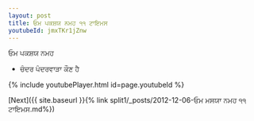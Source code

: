 ```yaml
---
layout: post
title: ਓਮ ਪਕਸ਼ਯ ਨਮਹ ੧੧ ਟਾਇਮਸ
youtubeId: jmxTKr1jZnw
---
```

 
 
 ਓਮ ਪਕਸ਼ਯ ਨਮਹ  
 
 -  ਚੰਦਰ ਪੰਦਰਵਾੜਾ ਕੌਣ ਹੈ 
 
  
 
  
 
 
 
 
 
 


{% include youtubePlayer.html id=page.youtubeId %}
 
[Next]({{ site.baseurl }}{% link  split1/_posts/2012-12-06-ਓਮ ਮਸਯਾ ਨਮਹ ੧੧ ਟਾਇਮਸ.md%})
 
